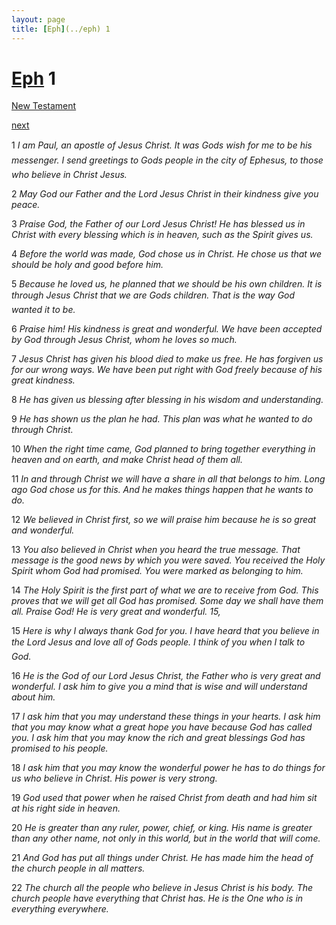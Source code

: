 ```yaml
---
layout: page
title: [Eph](../eph) 1
---
```


# [Eph](../eph) 1

[New Testament](/new-testament)


[next](eph-2.html)

1 _I am Paul, an apostle of Jesus Christ. It was Gods wish for me to be his messenger. I send greetings to Gods people in the city of Ephesus, to those who believe in Christ Jesus._

2 _May God our Father and the Lord Jesus Christ in their kindness give you peace._

3 _Praise God, the Father of our Lord Jesus Christ! He has blessed us in Christ with every blessing which is in heaven, such as the Spirit gives us._

4 _Before the world was made, God chose us in Christ. He chose us that we should be holy and good before him._

5 _Because he loved us, he planned that we should be his own children. It is through Jesus Christ that we are Gods children. That is the way God wanted it to be._

6 _Praise him! His kindness is great and wonderful. We have been accepted by God through Jesus Christ, whom he loves so much._

7 _Jesus Christ has given his blood died to make us free. He has forgiven us for our wrong ways. We have been put right with God freely because of his great kindness._

8 _He has given us blessing after blessing in his wisdom and understanding._

9 _He has shown us the plan he had. This plan was what he wanted to do through Christ._

10 _When the right time came, God planned to bring together everything in heaven and on earth, and make Christ head of them all._

11 _In and through Christ we will have a share in all that belongs to him. Long ago God chose us for this. And he makes things happen that he wants to do._

12 _We believed in Christ first, so we will praise him because he is so great and wonderful._

13 _You also believed in Christ when you heard the true message. That message is the good news by which you were saved. You received the Holy Spirit whom God had promised.  You were marked as belonging to him._

14 _The Holy Spirit is the first part of what we are to receive from God. This proves that we will get all God has promised. Some day we shall have them all. Praise God! He is very great and wonderful. 15,_

15 _Here is why I always thank God for you. I have heard that you believe in the Lord Jesus and love all of Gods people. I think of you when I talk to God._

16 _He is the God of our Lord Jesus Christ, the Father who is very great and wonderful. I ask him to give you a mind that is wise and will understand about him._

17 _I ask him that you may understand these things in your hearts. I ask him that you may know what a great hope you have because God has called you. I ask him that you may know the rich and great blessings God has promised to his people._

18 _I ask him that you may know the wonderful power he has to do things for us who believe in Christ. His power is very strong._

19 _God used that power when he raised Christ from death and had him sit at his right side in heaven._

20 _He is greater than any ruler, power, chief, or king. His name is greater than any other name, not only in this world, but in the world that will come._

21 _And God has put all things under Christ. He has made him the head of the church people in all matters._

22 _The church all the people who believe in Jesus Christ is his body. The church people have everything that Christ has. He is the One who is in everything everywhere._

